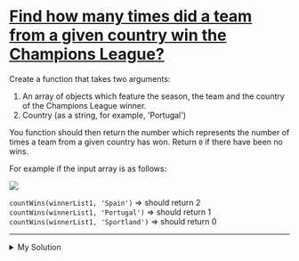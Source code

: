 # [Find how many times did a team from a given country win the Champions League?](https://www.codewars.com/kata/581b30af1ef8ee6aea0015b9)

Create a function that takes two arguments:

1. An array of objects which feature the season, the team and the country of the Champions League winner.
2. Country (as a string, for example, 'Portugal')

You function should then return the number which represents the number of times a team from a given country has won.
Return `0` if there have been no wins.

For example if the input array is as follows:

![](http://i.imgur.com/61bIUDY.png)

`countWins(winnerList1, 'Spain')` => should return 2  
`countWins(winnerList1, 'Portugal')` => should return 1  
`countWins(winnerList1, 'Sportland')` => should return 0

---

<details><summary>My Solution</summary>

```js
function countWins(winnerList, country) {
  return winnerList.filter((winner) => country === winner.country).length;
}
```

</details>
